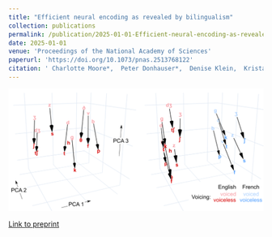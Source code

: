 ```yaml
---
title: "Efficient neural encoding as revealed by bilingualism"
collection: publications
permalink: /publication/2025-01-01-Efficient-neural-encoding-as-revealed-by-bilingualism
date: 2025-01-01
venue: 'Proceedings of the National Academy of Sciences'
paperurl: 'https://doi.org/10.1073/pnas.2513768122'
citation: ' Charlotte Moore*,  Peter Donhauser*,  Denise Klein,  Krista Byers-Heinlein, &quot;Efficient neural encoding as revealed by bilingualism.&quot; Proceedings of the National Academy of Sciences, 2025.'
---
```

![image](../images/bilingual.png)

[Link to preprint](https://osf.io/preprints/psyarxiv/m8vdj_v1)